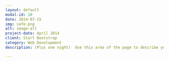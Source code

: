 ```yaml
---
layout: default
modal-id: 10
date: 2014-07-15
img: safe.png
alt: image-alt
project-date: April 2014
client: Start Bootstrap
category: Web Development
description: (Plus one night)  Use this area of the page to describe your project. The icon above is part of a free icon set by <a href="https://sellfy.com/p/8Q9P/jV3VZ/">Flat Icons</a>. On their website, you can download their free set with 16 icons, or you can purchase the entire set with 146 icons for only $12!

---
```

